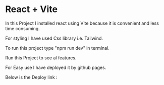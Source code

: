 # React + Vite

In this Project I installed react using Vite because it is convenient and less time consuming.

For styling I have used Css library i.e. Tailwind.

To run this project type "npm run dev" in terminal.

Run this Project to see al features.

For Easy use I have deployed it by github pages.

Below is the Deploy link :



